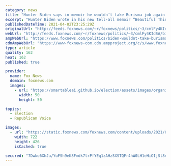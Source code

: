 ```yaml
---
category: news
title: "Hunter Biden says in memoir he wouldn’t take Burisma job again but insists it wasn’t ‘unethical’"
excerpt: "Hunter Biden wrote in his new tell-all memoir “Beautiful Things” that he does not regret taking a seat on the board of Burisma Holdings, but he would not do it again. "
publishedDateTime: 2021-04-02T23:25:29Z
originalUrl: "http://feeds.foxnews.com/~r/foxnews/politics/~3/cmlFy4KIdSA/biden-wouldnt-take-burisma-job-again-insists-it-wasnt-unethical"
webUrl: "http://feeds.foxnews.com/~r/foxnews/politics/~3/cmlFy4KIdSA/biden-wouldnt-take-burisma-job-again-insists-it-wasnt-unethical"
ampWebUrl: "https://www.foxnews.com/politics/biden-wouldnt-take-burisma-job-again-insists-it-wasnt-unethical.amp"
cdnAmpWebUrl: "https://www-foxnews-com.cdn.ampproject.org/c/s/www.foxnews.com/politics/biden-wouldnt-take-burisma-job-again-insists-it-wasnt-unethical.amp"
type: article
quality: 162
heat: 162
published: true

provider:
  name: Fox News
  domain: foxnews.com
  images:
    - url: "https://smartableai.github.io/election/assets/images/organizations/foxnews.com-50x50.jpg"
      width: 50
      height: 50

topics:
  - Election
  - Republican Voice

images:
  - url: "https://static.foxnews.com/foxnews.com/content/uploads/2021/04/HunterBidenNEW.jpg"
    width: 722
    height: 426
    isCached: true

secured: "7Dwko6XhJu/YuFSh9eK8Fmdk7lrPfYEq1zAHzSXSTQFr4hW0LH1eHiOIjSl8n6OyA3hGA35ZS2/jVT4MjrIFxhaWq2pr3iP9eJKF2nyGb1BXBQvLht6QXx3zDdzlSbK+tmoVO8rBOShaZQDi0o+4XfIj1h44K+ijTduWdPVjo5m5Pk7QxRg7D5FCqRDsfvxOtoeEFxhO+cHykGmYOW5iJXtzHiG2k1ofn/C8G2dG8KSPaOVfLdnvJRT/0whsFhVqjKHWf0yksqirPYEnVcE8mGx89NAM6jxSxLzaKJ1J67SEjBcS2WHsZsatfmE9CkLtBjwCs5pfjzUOTEPjImJ7QOcsA6gMaGO1h4/7AqHBsg4=;6hkVEfVJm/v2s15KWKWYGw=="
---
```


